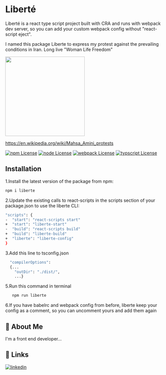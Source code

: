 # Liberté

Liberté is a react type script project built with CRA and runs with webpack dev server, so you can add your custom webpack config without "react-script eject".

I named this package Liberte to express my protest against the prevailing conditions in Iran.
Long live "Woman Life Freedom"
<div>
  <a href="https://craco.js.org">
    <img src="https://s26.picofile.com/file/8459183784/liberte.png" width="250" height="250">
  </a>
<br>
</div>


https://en.wikipedia.org/wiki/Mahsa_Amini_protests

[![npm License](https://img.shields.io/badge/npm-6.14.16-purple.svg)](https://www.npmjs.com/)
[![node License](https://img.shields.io/badge/node-14.19.0-yellow.svg)](https://nodejs.org/)
[![webpack License](https://img.shields.io/badge/webpack-5.75.0-blue.svg)](https://webpack.js.org/)
[![typscript License](https://img.shields.io/badge/typescript-4.9.4-green.svg)](https://webpack.js.org/)
## Installation

1.Install the latest version of the package from npm:

```bash
npm i liberte
```
2.Update the existing calls to react-scripts in the scripts section of your package.json to use the liberte CLI:

```bash
"scripts": {
-  "start": "react-scripts start"
+  "start": "liberte-start"
-  "build": "react-scripts build"
+  "build": "liberte-build"
+  "liberte": "liberte-config"
}
```
3.Add this line to tsconfig.json

```bash
  "compilerOptions":
  {...
    "outDir": "./dist/",
    ...}
```

5.Run this command in terminal
```bash
   npm run liberte
```
6.If you have babelrc and webpack config from before, liberte keep your config as a comment, so you can uncomment yours and add them again
## 🚀 About Me
I'm a front end developer...

## 🔗 Links
[![linkedin](https://img.shields.io/badge/linkedin-0A66C2?style=for-the-badge&logo=linkedin&logoColor=white)](https://www.linkedin.com/in/mehrnoosh-bahmani-9a3290132/)